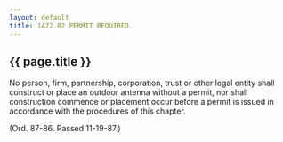 ```yaml
---
layout: default 
title: 1472.02 PERMIT REQUIRED.
---
```


{{ page.title }}
----------------

No person, firm, partnership, corporation, trust or other legal entity
shall construct or place an outdoor antenna without a permit, nor shall
construction commence or placement occur before a permit is issued in
accordance with the procedures of this chapter.

(Ord. 87-86. Passed 11-19-87.)
